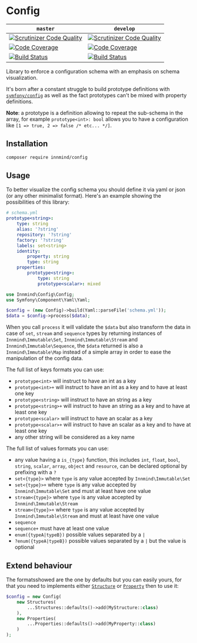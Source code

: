 # Config

| `master` | `develop` |
|----------|-----------|
| [![Scrutinizer Code Quality](https://scrutinizer-ci.com/g/Innmind/Config/badges/quality-score.png?b=master)](https://scrutinizer-ci.com/g/Innmind/Config/?branch=master) | [![Scrutinizer Code Quality](https://scrutinizer-ci.com/g/Innmind/Config/badges/quality-score.png?b=develop)](https://scrutinizer-ci.com/g/Innmind/Config/?branch=develop) |
| [![Code Coverage](https://scrutinizer-ci.com/g/Innmind/Config/badges/coverage.png?b=master)](https://scrutinizer-ci.com/g/Innmind/Config/?branch=master) | [![Code Coverage](https://scrutinizer-ci.com/g/Innmind/Config/badges/coverage.png?b=develop)](https://scrutinizer-ci.com/g/Innmind/Config/?branch=develop) |
| [![Build Status](https://scrutinizer-ci.com/g/Innmind/Config/badges/build.png?b=master)](https://scrutinizer-ci.com/g/Innmind/Config/build-status/master) | [![Build Status](https://scrutinizer-ci.com/g/Innmind/Config/badges/build.png?b=develop)](https://scrutinizer-ci.com/g/Innmind/Config/build-status/develop) |

Library to enforce a configuration schema with an emphasis on schema visualization.

It's born after a constant struggle to build prototype definitions with [`symfony/config`](https://symfony.com/doc/current/components/config.html) as well as the fact prototypes can't be mixed with property definitions.

**Note**: a prototype is a definition allowing to repeat the sub-schema in the array, for example `prototype<int>: bool` allows you to have a configuration like `[1 => true, 2 => false /* etc... */]`.

## Installation

```sh
composer require innmind/config
```

## Usage

To better visualize the config schema you should define it via yaml or json (or any other minimalist format). Here's an example showing the possibilities of this library:

```yaml
# schema.yml
prototype<string>:
    type: string
    alias: '?string'
    repository: '?string'
    factory: '?string'
    labels: set<string>
    identity:
        property: string
        type: string
    properties:
        prototype<string>:
            type: string
            prototype<scalar>: mixed
```

```php
use Innmind\Config\Config;
use Symfony\Component\Yaml\Yaml;

$config = (new Config)->build(Yaml::parseFile('schema.yml'));
$data = $config->process($data);
```

When you call `process` it will validate the `$data` but also transform the data in case of `set`, `stream` and `sequence` types by returning instances of `Innmind\Immutable\Set`, `Innmind\Immutable\Stream` and `Innmind\Immutable\Sequence`, the `$data` returned is also a `Innmind\Immutable\Map` instead of a simple array in order to ease the manipulation of the config data.

The full list of keys formats you can use:

* `prototype<int>` will instruct to have an int as a key
* `prototype<int>+` will instruct to have an int as a key and to have at least one key
* `prototype<string>` will instruct to have an string as a key
* `prototype<string>+` will instruct to have an string as a key and to have at least one key
* `prototype<scalar>` will instruct to have an scalar as a key
* `prototype<scalar>+` will instruct to have an scalar as a key and to have at least one key
* any other string will be considered as a key name

The full list of values formats you can use:

* any value having a `is_{type}` function, this includes `int`, `float`, `bool`, `string`, `scalar`, `array`, `object` and `resource`, can be declared optional by prefixing with a `?`
* `set<{type}>` where `type` is any value accepted by `Innmind\Immutable\Set`
* `set<{type}>+` where `type` is any value accepted by `Innmind\Immutable\Set` and must at least have one value
* `stream<{type}>` where `type` is any value accepted by `Innmind\Immutable\Stream`
* `stream<{type}>+` where `type` is any value accepted by `Innmind\Immutable\Stream` and must at least have one value
* `sequence`
* `sequence+` must have at least one value
* `enum({typeA|typeB})` possible values separated by a `|`
* `?enum({typeA|typeB})` possible values separated by a `|` but the value is optional

## Extend behaviour

The formatsshowed are the one by defaults but you can easily yours, for that you need to implements either [`Structure`](src/Structure.php) or [`Property`](src/Property.php) then to use it:

```php
$config = new Config(
    new Structures(
        ...Structures::defaults()->add(MyStructure::class)
    ),
    new Properties(
        ...Properties::defaults()->add(MyProperty::class)
    )
);
```
